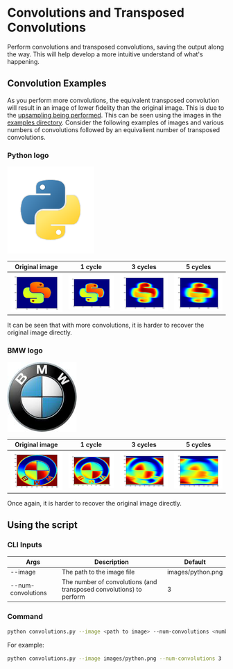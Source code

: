# Convolutions and Transposed Convolutions

Perform convolutions and transposed convolutions, saving the output along the way.  This will help develop a more intuitive understand of what's happening.

## Convolution Examples

As you perform more convolutions, the equivalent transposed convolution will result in an image of lower fidelity than the original image.  This is due to the [upsampling being performed](https://www.youtube.com/watch?v=ByjaPdWXKJ4&feature=youtu.be&t=20m20s).  This can be seen using the images in the [examples directory](./examples).  Consider the following examples of images and various numbers of convolutions followed by an equivalient number of transposed convolutions.

### Python logo

![Python logo](./images/python.png)

| Original image | 1 cycle | 3 cycles | 5 cycles |
|---|---|---|---|
| ![Original image](./examples/python.png_01_convolutions/00_original_image.png) | ![One cycle](./examples/python.png_01_convolutions/02_transposed_convolution_01.png) | ![Three cycles](./examples/python.png_03_convolutions/06_transposed_convolution_03.png) | ![Five cycles](./examples/python.png_05_convolutions/10_transposed_convolution_05.png) |

It can be seen that with more convolutions, it is harder to recover the original image directly.

### BMW logo

![BMW logo](./images/bmw.jpg)

| Original image | 1 cycle | 3 cycles | 5 cycles |
|---|---|---|---|
| ![Original image](./examples/bmw.jpg_01_convolutions/00_original_image.png) | ![One cycle](./examples/bmw.jpg_01_convolutions/02_transposed_convolution_01.png) | ![Three cycles](./examples/bmw.jpg_03_convolutions/06_transposed_convolution_03.png) | ![Five cycles](./examples/bmw.jpg_05_convolutions/10_transposed_convolution_05.png) |

Once again, it is harder to recover the original image directly.

## Using the script

### CLI Inputs

| Args | Description | Default |
|------|-------------|---------|
| --image | The path to the image file | images/python.png |
| --num-convolutions | The number of convolutions (and transposed convolutions) to perform | 3 |

### Command

```sh
python convolutions.py --image <path to image> --num-convolutions <number of convolutions>
```

For example:

```sh
python convolutions.py --image images/python.png --num-convolutions 3
```
